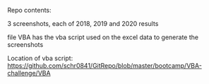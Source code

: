 Repo contents:

3 screenshots, each of 2018, 2019 and 2020 results

file VBA has the vba script used on the excel data to generate the screenshots

Location of vba script: https://github.com/schr0841/GitRepo/blob/master/bootcamp/VBA-challenge/VBA
